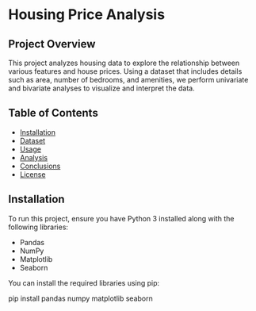 # Housing Price Analysis

## Project Overview

This project analyzes housing data to explore the relationship between various features and house prices. Using a dataset that includes details such as area, number of bedrooms, and amenities, we perform univariate and bivariate analyses to visualize and interpret the data.

## Table of Contents

- [Installation](#installation)
- [Dataset](#dataset)
- [Usage](#usage)
- [Analysis](#analysis)
- [Conclusions](#conclusions)
- [License](#license)

## Installation

To run this project, ensure you have Python 3 installed along with the following libraries:

- Pandas
- NumPy
- Matplotlib
- Seaborn

You can install the required libraries using pip:


pip install pandas numpy matplotlib seaborn
